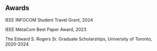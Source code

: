 ## Awards
IEEE INFOCOM Student Travel Grant, 2024

IEEE MetaCom Best Paper Award, 2023

The Edward S. Rogers Sr. Graduate Scholarships, University of Toronto, 2020-2024

